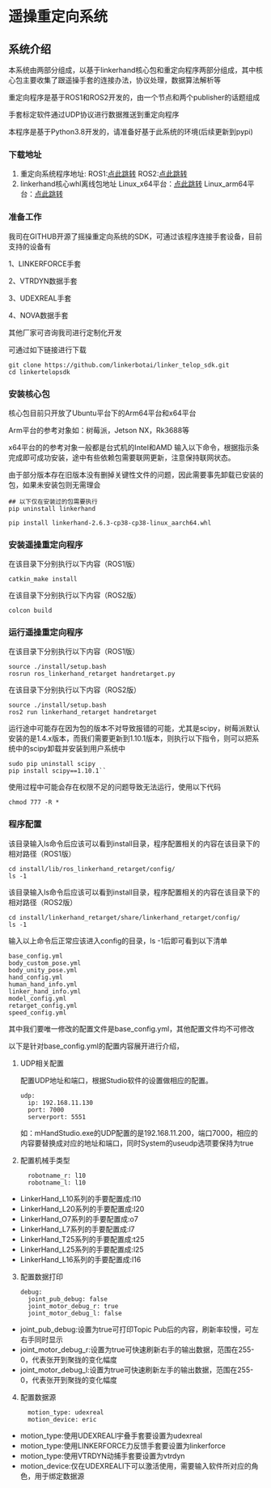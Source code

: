 ﻿# 遥操重定向系统

## 系统介绍

本系统由两部分组成，以基于linkerhand核心包和重定向程序两部分组成，其中核心包主要收集了跟遥操手套的连接办法，协议处理，数据算法解析等

重定向程序是基于ROS1和ROS2开发的，由一个节点和两个publisher的话题组成

手套标定软件通过UDP协议进行数据推送到重定向程序

本程序是基于Python3.8开发的，请准备好基于此系统的环境(后续更新到pypi)

### 下载地址

1. 重定向系统程序地址:
   ROS1:[点此跳转](https://github.com/linkerbotai/linker_telop_sdk/tree/main/linkertelopsdk/ros1/install)
   ROS2:[点此跳转](https://github.com/linkerbotai/linker_telop_sdk/tree/main/linkertelopsdk/ros2/install)
2. linkerhand核心whl离线包地址
   Linux_x64平台：[点此跳转](https://github.com/linkerbotai/linker_telop_sdk/blob/main/linkertelopsdk/whl/linkerhand-2.6.3-cp38-cp38-linux_x86_64.whl)
   Linux_arm64平台：[点此跳转](https://github.com/linkerbotai/linker_telop_sdk/blob/main/linkertelopsdk/whl/linkerhand-2.6.3-cp38-cp38-linux_aarch64.whl)

### 准备工作

我司在GITHUB开源了摇操重定向系统的SDK，可通过该程序连接手套设备，目前支持的设备有

1、LINKERFORCE手套

2、VTRDYN数据手套

3、UDEXREAL手套

4、NOVA数据手套

其他厂家可咨询我司进行定制化开发

可通过如下链接进行下载

```
git clone https://github.com/linkerbotai/linker_telop_sdk.git
cd linkertelopsdk
```

### 安装核心包

核心包目前只开放了Ubuntu平台下的Arm64平台和x64平台

Arm平台的参考对象如：树莓派，Jetson NX，Rk3688等

x64平台的的参考对象一般都是台式机的Intel和AMD
输入以下命令，根据指示条完成即可成功安装，途中有些依赖包需要联网更新，注意保持联网状态。

由于部分版本存在旧版本没有删掉关键性文件的问题，因此需要事先卸载已安装的包，如果未安装包则无需理会

```
## 以下仅在安装过的包需要执行
pip uninstall linkerhand
```

```
pip install linkerhand-2.6.3-cp38-cp38-linux_aarch64.whl
```

### 安装遥操重定向程序

在该目录下分别执行以下内容（ROS1版）

```
catkin_make install
```

在该目录下分别执行以下内容（ROS2版）

```
colcon build
```

### 运行遥操重定向程序

在该目录下分别执行以下内容（ROS1版）

```
source ./install/setup.bash 
rosrun ros_linkerhand_retarget handretarget.py
```

在该目录下分别执行以下内容（ROS2版）

```
source ./install/setup.bash
ros2 run linkerhand_retarget handretarget 
```

运行途中可能存在因为包的版本不对导致报错的可能，尤其是scipy，树莓派默认安装的是1.4.x版本，而我们需要更新到1.10.1版本，则执行以下指令，则可以把系统中的scipy卸载并安装到用户系统中

```
sudo pip uninstall scipy
pip install scipy==1.10.1``
```

使用过程中可能会存在权限不足的问题导致无法运行，使用以下代码

```
chmod 777 -R *
```

### 程序配置

该目录输入ls命令后应该可以看到install目录，程序配置相关的内容在该目录下的相对路径（ROS1版）

```
cd install/lib/ros_linkerhand_retarget/config/
ls -1
```

该目录输入ls命令后应该可以看到install目录，程序配置相关的内容在该目录下的相对路径（ROS2版）

```
cd install/linkerhand_retarget/share/linkerhand_retarget/config/
ls -1
```

输入以上命令后正常应该进入config的目录，ls -1后即可看到以下清单

```
base_config.yml
body_custom_pose.yml
body_unity_pose.yml
hand_config.yml
human_hand_info.yml
linker_hand_info.yml
model_config.yml
retarget_config.yml
speed_config.yml
```

其中我们要唯一修改的配置文件是base\_config.yml，其他配置文件均不可修改

以下是针对base\_config.yml的配置内容展开进行介绍，

1. UDP相关配置

   配置UDP地址和端口，根据Studio软件的设置做相应的配置。

   ```
   udp:
     ip: 192.168.11.130
     port: 7000
     serverport: 5551
   ```

   如：mHandStudio.exe的UDP配置的是192.168.11.200，端口7000，相应的内容要替换成对应的地址和端口，同时System的useudp选项要保持为true
2. 配置机械手类型

   ```
     robotname_r: l10
     robotname_l: l10
   ```

* LinkerHand\_L10系列的手要配置成:l10
* LinkerHand\_L20系列的手要配置成:l20
* LinkerHand\_O7系列的手要配置成:o7
* LinkerHand\_L7系列的手要配置成:l7
* LinkerHand\_T25系列的手要配置成:t25
* LinkerHand\_L25系列的手要配置成:l25
* LinkerHand\_L16系列的手要配置成:l16

3. 配置数据打印

   ```
   debug:
     joint_pub_debug: false
     joint_motor_debug_r: true
     joint_motor_debug_l: false
   ```

* joint\_pub\_debug:设置为true可打印Topic Pub后的内容，刷新率较慢，可左右手同时显示
* joint\_motor\_debug\_r:设置为true可快速刷新右手的输出数据，范围在255-0，代表张开到聚拢的变化幅度
* joint\_motor\_debug\_l:设置为true可快速刷新左手的输出数据，范围在255-0，代表张开到聚拢的变化幅度

4. 配置数据源

   ```
     motion_type: udexreal
     motion_device: eric
   ```

* motion\_type:使用UDEXREALl宇叠手套要设置为udexreal
* motion\_type:使用LINKERFORCE力反馈手套要设置为linkerforce
* motion\_type:使用VTRDYN动捕手套要设置为vtrdyn
* motion\_device:仅在UDEXREALl下可以激活使用，需要输入软件所对应的角色，用于绑定数据源
